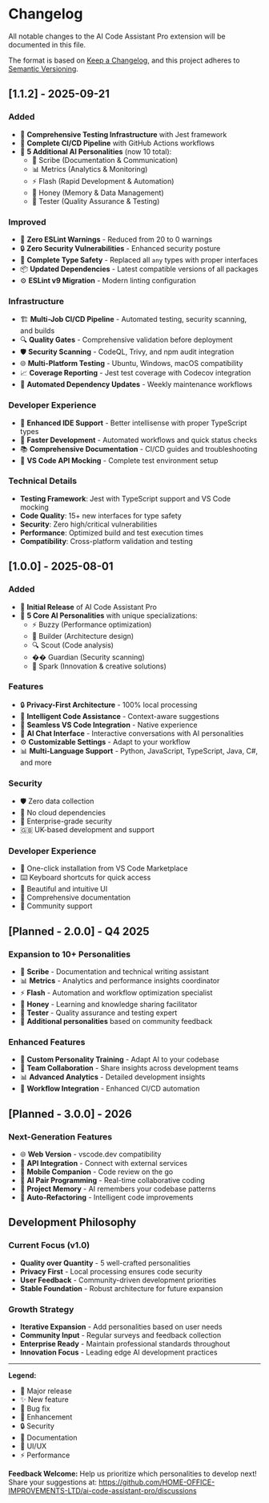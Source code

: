 # Changelog

All notable changes to the AI Code Assistant Pro extension will be documented in this file.

The format is based on [Keep a Changelog](https://keepachangelog.com/en/1.0.0/),
and this project adheres to [Semantic Versioning](https://semver.org/spec/v2.0.0.html).

## [1.1.2] - 2025-09-21

### Added
- 🧪 **Comprehensive Testing Infrastructure** with Jest framework
- 🔄 **Complete CI/CD Pipeline** with GitHub Actions workflows
- 🤖 **5 Additional AI Personalities** (now 10 total):
  - 📝 Scribe (Documentation & Communication)
  - 📊 Metrics (Analytics & Monitoring) 
  - ⚡ Flash (Rapid Development & Automation)
  - 🍯 Honey (Memory & Data Management)
  - 🧪 Tester (Quality Assurance & Testing)

### Improved
- 🎯 **Zero ESLint Warnings** - Reduced from 20 to 0 warnings
- 🔒 **Zero Security Vulnerabilities** - Enhanced security posture
- 🔧 **Complete Type Safety** - Replaced all `any` types with proper interfaces
- 📦 **Updated Dependencies** - Latest compatible versions of all packages
- ⚙️ **ESLint v9 Migration** - Modern linting configuration

### Infrastructure
- 🏗️ **Multi-Job CI/CD Pipeline** - Automated testing, security scanning, and builds
- 🔍 **Quality Gates** - Comprehensive validation before deployment
- 🛡️ **Security Scanning** - CodeQL, Trivy, and npm audit integration
- 🌐 **Multi-Platform Testing** - Ubuntu, Windows, macOS compatibility
- 📈 **Coverage Reporting** - Jest test coverage with Codecov integration
- 🔄 **Automated Dependency Updates** - Weekly maintenance workflows

### Developer Experience
- 🎨 **Enhanced IDE Support** - Better intellisense with proper TypeScript types
- 🚀 **Faster Development** - Automated workflows and quick status checks
- 📚 **Comprehensive Documentation** - CI/CD guides and troubleshooting
- 🧪 **VS Code API Mocking** - Complete test environment setup

### Technical Details
- **Testing Framework**: Jest with TypeScript support and VS Code mocking
- **Code Quality**: 15+ new interfaces for type safety
- **Security**: Zero high/critical vulnerabilities
- **Performance**: Optimized build and test execution times
- **Compatibility**: Cross-platform validation and testing

## [1.0.0] - 2025-08-01

### Added
- 🎉 **Initial Release** of AI Code Assistant Pro
- 🤖 **5 Core AI Personalities** with unique specializations:
  - ⚡ Buzzy (Performance optimization)
  - 🔨 Builder (Architecture design)
  - 🔍 Scout (Code analysis)
  - ��️ Guardian (Security scanning)
  - 🎨 Spark (Innovation & creative solutions)

### Features
- 🔒 **Privacy-First Architecture** - 100% local processing
- 🧠 **Intelligent Code Assistance** - Context-aware suggestions
- 🔄 **Seamless VS Code Integration** - Native experience
- 💬 **AI Chat Interface** - Interactive conversations with AI personalities
- ⚙️ **Customizable Settings** - Adapt to your workflow
- 📊 **Multi-Language Support** - Python, JavaScript, TypeScript, Java, C#, and more

### Security
- 🛡️ Zero data collection
- 🔐 No cloud dependencies
- 🏢 Enterprise-grade security
- 🇬🇧 UK-based development and support

### Developer Experience
- 🚀 One-click installation from VS Code Marketplace
- ⌨️ Keyboard shortcuts for quick access
- 🎨 Beautiful and intuitive UI
- 📖 Comprehensive documentation
- 🤝 Community support

## [Planned - 2.0.0] - Q4 2025

### Expansion to 10+ Personalities
- 📝 **Scribe** - Documentation and technical writing assistant
- 📊 **Metrics** - Analytics and performance insights coordinator
- ⚡ **Flash** - Automation and workflow optimization specialist
- 🍯 **Honey** - Learning and knowledge sharing facilitator
- 🧪 **Tester** - Quality assurance and testing expert
- 🌟 **Additional personalities** based on community feedback

### Enhanced Features
- 🎯 **Custom Personality Training** - Adapt AI to your codebase
- 👥 **Team Collaboration** - Share insights across development teams
- 📊 **Advanced Analytics** - Detailed development insights
- 🔄 **Workflow Integration** - Enhanced CI/CD automation

## [Planned - 3.0.0] - 2026

### Next-Generation Features
- 🌐 **Web Version** - vscode.dev compatibility
- 🔌 **API Integration** - Connect with external services
- 📱 **Mobile Companion** - Code review on the go
- 🤖 **AI Pair Programming** - Real-time collaborative coding
- 🧠 **Project Memory** - AI remembers your codebase patterns
- 🔄 **Auto-Refactoring** - Intelligent code improvements

## Development Philosophy

### Current Focus (v1.0)
- **Quality over Quantity** - 5 well-crafted personalities
- **Privacy First** - Local processing ensures code security
- **User Feedback** - Community-driven development priorities
- **Stable Foundation** - Robust architecture for future expansion

### Growth Strategy
- **Iterative Expansion** - Add personalities based on user needs
- **Community Input** - Regular surveys and feedback collection
- **Enterprise Ready** - Maintain professional standards throughout
- **Innovation Focus** - Leading edge AI development practices

---

**Legend:**
- 🎉 Major release
- ✨ New feature
- 🐛 Bug fix
- 🔧 Enhancement
- 🔒 Security
- 📖 Documentation
- 🎨 UI/UX
- ⚡ Performance

**Feedback Welcome:** Help us prioritize which personalities to develop next! 
Share your suggestions at: https://github.com/HOME-OFFICE-IMPROVEMENTS-LTD/ai-code-assistant-pro/discussions
